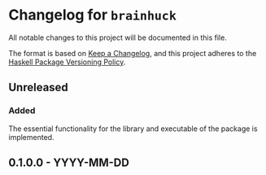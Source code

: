 # Changelog for `brainhuck`

All notable changes to this project will be documented in this file.

The format is based on [Keep a Changelog](https://keepachangelog.com/en/1.0.0/),
and this project adheres to the
[Haskell Package Versioning Policy](https://pvp.haskell.org/).

## Unreleased

### Added

The essential functionality for the library and executable of the package is implemented. 

## 0.1.0.0 - YYYY-MM-DD


